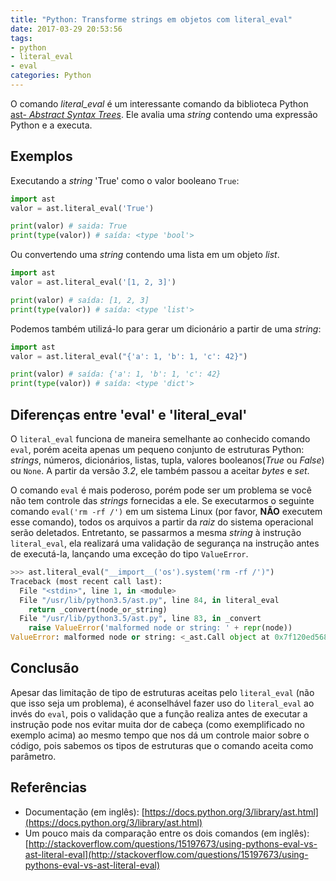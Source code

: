 ```yaml
---
title: "Python: Transforme strings em objetos com literal_eval"
date: 2017-03-29 20:53:56
tags:
- python
- literal_eval
- eval
categories: Python
---
```


O comando *literal_eval* é um interessante comando da biblioteca Python [ast- *Abstract Syntax Trees*](https://docs.python.org/2/library/ast.html). Ele avalia uma *string* contendo uma expressão Python e a executa.

## Exemplos

Executando a *string* 'True' como o valor booleano `True`:
```python
import ast
valor = ast.literal_eval('True')

print(valor) # saida: True
print(type(valor)) # saída: <type 'bool'>
```
Ou convertendo uma *string* contendo uma lista em um objeto *list*.

```python
import ast
valor = ast.literal_eval('[1, 2, 3]')

print(valor) # saída: [1, 2, 3]
print(type(valor)) # saída: <type 'list'>
```
Podemos também utilizá-lo para gerar um dicionário a partir de uma *string*:

```python
import ast
valor = ast.literal_eval("{'a': 1, 'b': 1, 'c': 42}")

print(valor) # saída: {'a': 1, 'b': 1, 'c': 42}
print(type(valor)) # saída: <type 'dict'>
```

## Diferenças entre 'eval' e 'literal_eval'

O `literal_eval` funciona de maneira semelhante ao conhecido comando `eval`, porém aceita apenas um pequeno conjunto de estruturas Python: *strings*, números, dicionários, listas, tupla, valores booleanos(*True* ou *False*) ou `None`. A partir da versão *3.2*, ele também passou a aceitar *bytes* e *set*.

O comando `eval` é mais poderoso, porém pode ser um problema se você não tem controle das *strings* fornecidas a ele. Se executarmos o seguinte comando `eval('rm -rf /')` em um sistema Linux (por favor, **NÃO** executem esse comando), todos os arquivos a partir da *raiz* do sistema operacional serão deletados. Entretanto, se passarmos a mesma *string* à instrução `literal_eval`, ela realizará uma validação de segurança na instrução antes de executá-la, lançando uma exceção do tipo `ValueError`.

```python
>>> ast.literal_eval("__import__('os').system('rm -rf /')")
Traceback (most recent call last):
  File "<stdin>", line 1, in <module>
  File "/usr/lib/python3.5/ast.py", line 84, in literal_eval
    return _convert(node_or_string)
  File "/usr/lib/python3.5/ast.py", line 83, in _convert
    raise ValueError('malformed node or string: ' + repr(node))
ValueError: malformed node or string: <_ast.Call object at 0x7f120ed568d0>
```

## Conclusão

Apesar das limitação de tipo de estruturas aceitas pelo `literal_eval` (não que isso seja um problema), é aconselhável fazer uso do `literal_eval` ao invés do `eval`, pois o validação que a função realiza antes de executar a instrução pode nos evitar muita dor de cabeça (como exemplificado no exemplo acima) ao mesmo tempo que nos dá um controle maior sobre o código, pois sabemos os tipos de estruturas que o comando aceita como parâmetro.

## Referências

* Documentação (em inglês): [https://docs.python.org/3/library/ast.html](https://docs.python.org/3/library/ast.html)
* Um pouco mais da comparação entre os dois comandos (em inglês): [http://stackoverflow.com/questions/15197673/using-pythons-eval-vs-ast-literal-eval](http://stackoverflow.com/questions/15197673/using-pythons-eval-vs-ast-literal-eval)